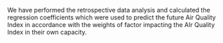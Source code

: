 We have performed the retrospective data analysis and calculated the regression coefficients which were used to predict the future Air Quality Index in accordance with the weights of factor impacting the AIr Quality Index in their own capacity.
